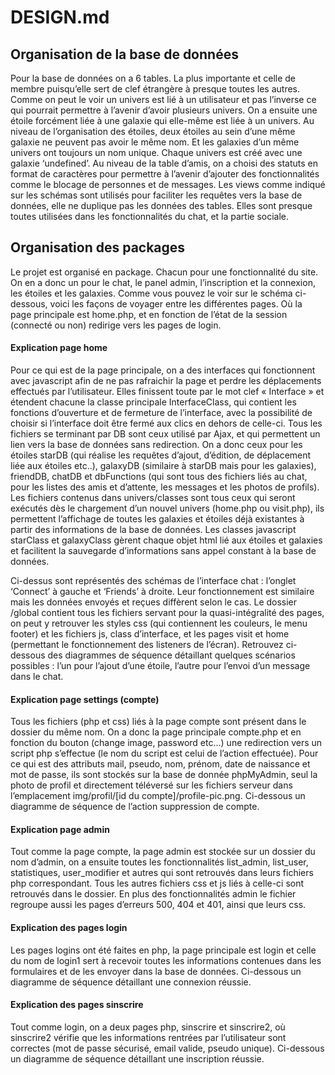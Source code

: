 # DESIGN.md

## Organisation de la base de données

 
Pour la base de données on a 6 tables. La plus importante et celle de membre puisqu’elle sert de clef étrangère à presque toutes les autres. Comme on peut le voir un univers est lié à un utilisateur et pas l’inverse ce qui pourrait permettre à l’avenir d’avoir plusieurs univers. On a ensuite une étoile forcément liée à une galaxie qui elle-même est liée à un univers. 
Au niveau de l’organisation des étoiles, deux étoiles au sein d’une même galaxie ne peuvent pas avoir le même nom. Et les galaxies d’un même univers ont toujours un nom unique. Chaque univers est créé avec une galaxie ‘undefined’.
Au niveau de la table d’amis, on a choisi des statuts en format de caractères pour permettre à l’avenir d’ajouter des fonctionnalités comme le blocage de personnes et de messages.
Les views comme indiqué sur les schémas sont utilisés pour faciliter les requêtes vers la base de données, elle ne duplique pas les données des tables. Elles sont presque toutes utilisées dans les fonctionnalités du chat, et la partie sociale.

## Organisation des packages

Le projet est organisé en package. Chacun pour une fonctionnalité du site. On en a donc un pour le chat, le panel admin, l’inscription et la connexion, les étoiles et les galaxies.
Comme vous pouvez le voir sur le schéma ci-dessous, voici les façons de voyager entre les différentes pages. Où la page principale est home.php, et en fonction de l’état de la session (connecté ou non) redirige vers les pages de login.
 

#### Explication page home
Pour ce qui est de la page principale, on a des interfaces qui fonctionnent avec javascript afin de ne pas rafraichir la page et perdre les déplacements effectués par l’utilisateur. Elles finissent toute par le mot clef « Interface » et étendent chacune la classe principale InterfaceClass, qui contient les fonctions d’ouverture et de fermeture de l’interface, avec la possibilité de choisir si l’interface doit être fermé aux clics en dehors de celle-ci. 
Tous les fichiers se terminant par DB sont ceux utilisé par Ajax, et qui permettent un lien vers la base de données sans redirection. On a donc ceux pour les étoiles starDB (qui réalise les requêtes d’ajout, d’édition, de déplacement liée aux étoiles etc..), galaxyDB (similaire à starDB mais pour les galaxies), friendDB, chatDB et dbFunctions (qui sont tous des fichiers liés au chat, pour les listes des amis et d’attente, les messages et les photos de profils).
Les fichiers contenus dans univers/classes sont tous ceux qui seront exécutés dès le chargement d’un nouvel univers (home.php ou visit.php), ils permettent l’affichage de toutes les galaxies et étoiles déjà existantes à partir des informations de la base de données.
Les classes javascript starClass et galaxyClass gèrent chaque objet html lié aux étoiles et galaxies et facilitent la sauvegarde d’informations sans appel constant à la base de données.

  
Ci-dessus sont représentés des schémas de l’interface chat : l’onglet ‘Connect’ à gauche et ‘Friends’ à droite. Leur fonctionnement est similaire mais les données envoyés et reçues diffèrent selon le cas.
Le dossier /global contient tous les fichiers servant pour la quasi-intégralité des pages, on peut y retrouver les styles css (qui contiennent les couleurs, le menu footer) et les fichiers js, class d’interface, et les pages visit et home (permettant le fonctionnement des listeners de l’écran).
Retrouvez ci-dessous des diagrammes de séquence détaillant quelques scénarios possibles : l’un pour l’ajout d’une étoile, l’autre pour l’envoi d’un message dans le chat.

 

 

#### Explication page settings (compte)

Tous les fichiers (php et css) liés à la page compte sont présent dans le dossier du même nom. On a donc la page principale compte.php et en fonction du bouton (change image, password etc…) une redirection vers un script php s’effectue (le nom du script est celui de l’action effectuée).
Pour ce qui est des attributs mail, pseudo, nom, prénom, date de naissance et mot de passe, ils sont stockés sur la base de donnée phpMyAdmin, seul la photo de profil et directement téléversé sur les fichiers serveur dans l’emplacement img/profil/[id du compte]/profile-pic.png.
Ci-dessous un diagramme de séquence de l’action suppression de compte.

 

#### Explication page admin

Tout comme la page compte, la page admin est stockée sur un dossier du nom d’admin, on a ensuite toutes les fonctionnalités list_admin, list_user, statistiques, user_modifier et autres qui sont retrouvés dans leurs fichiers php correspondant. Tous les autres fichiers css et js liés à celle-ci sont retrouvés dans le dossier.
En plus des fonctionnalités admin le fichier regroupe aussi les pages d’erreurs 500, 404 et 401, ainsi que leurs css.

#### Explication des pages login

Les pages logins ont été faites en php, la page principale est login et celle du nom de login1 sert à recevoir toutes les informations contenues dans les formulaires et de les envoyer dans la base de données.
Ci-dessous un diagramme de séquence détaillant une connexion réussie.
 

#### Explication des pages sinscrire

Tout comme login, on a deux pages php, sinscrire et sinscrire2, où sinscrire2 vérifie que les informations rentrées par l’utilisateur sont correctes (mot de passe sécurisé, email valide, pseudo unique). 
Ci-dessous un diagramme de séquence détaillant une inscription réussie.
 
